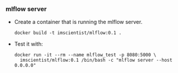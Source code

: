 ### mlflow server

- Create a container that is running the mlflow server.
  ```shell
  docker build -t imscientist/mlflow:0.1 .
  ```

- Test it with:
  ```shell
  docker run -it --rm --name mlflow_test -p 8080:5000 \
    imscientist/mlflow:0.1 /bin/bash -c "mlflow server --host 0.0.0.0"
  ```
